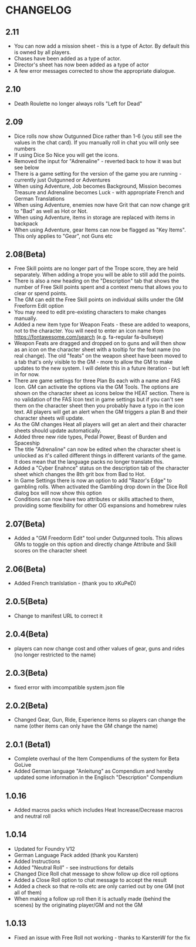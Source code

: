 # CHANGELOG

## 2.11
- You can now add a mission sheet - this is a type of Actor.  By default this is owned by all players.
- Chases have been added as a type of actor.
- Director's sheet has now been added as a type of actor
- A few error messages corrected to show the appropriate dialogue.


## 2.10
- Death Roulette no longer always rolls "Left for Dead"

## 2.09
- Dice rolls now show Outgunned Dice rather than 1-6 (you still see the values in the chat card).  If you manually roll in chat you will only see numbers
- If using Dice So Nice you will get the icons.  
- Removed the input for "Adrenaline" - reverted back to how it was but see below
- There is a game setting for the version of the game you are running - currently just Outgunned or Adventures
- When using Adventure, Job becomes Background, Mission becomes Treasure and Adrenaline becomes Luck - with appropriate French and German Translations
- When using Adventure, enemies now have Grit that can now change grit to "Bad" as well as Hot or Not.
- When using Adventure, items in storage are replaced with items in backpack
- When using Adventure, gear Items can now be flagged as "Key Items".  This only applies to "Gear", not Guns etc

## 2.08(Beta)
- Free Skill points are no longer part of the Trope score, they are held separately.  When adding a trope you will be able to still add the points.
- There is also a new heading on the "Description" tab that shows the number of Free Skill points spent and a context menu that allows you to clear or spend points.
- The GM can edit the Free Skill points on individual skills under the GM Freeform Edit option
- You may need to edit pre-existing characters to make changes manually.
- Added a new item type for Weapon Feats - these are added to weapons, not to the character.  You will need to enter an icon name from https://fontawesome.com/search (e.g. fa-regular fa-bullseye)
- Weapon Feats are dragged and dropped on to guns and will then show as an icon on the character sheet with a tooltip for the feat name (no real change).  The old "feats" on the weapon sheet have been moved to a tab that's only visible to the GM - more to allow the GM to make updates to the new system.  I will delete this in a future iteration - but left in for now.
- There are game settings for three Plan Bs each with a name and FAS Icon.  GM can activate the options via the GM Tools.  The options are shown on the character sheet as icons below the HEAT section.  There is no validation of the FAS Icon text in game settings but if you can't see them on the character sheet then you probably have a typo in the icon text.  All players will get an alert when the GM triggers a plan B and their character sheets will update.
- As the GM changes Heat all players will get an alert and their character sheets should update automatically.
- Added three new ride types, Pedal Power, Beast of Burden and Spaceship
- The title "Adrenaline" can now be edited when the character sheet is unlocked as it's called different things in different variants of the game.  It does mean that the language packs no longer translate this.
- Added a "Cyber Enahnce" status on the description tab of the character sheet which changes the 8th grit box from Bad to Hot.
- In Game Settings there is now an option to add "Razor's Edge" to gambling rolls.  When activated the Gambling drop down in the Dice Roll dialog box will now show this option
- Conditions can now have two attributes or skills attached to them, providing some flexibility for other OG expansions and homebrew rules


## 2.07(Beta)
- Added a "GM Freedorm Edit" tool under Outgunned tools.  This allows GMs to toggle on this option and directly change Attribute and Skill scores on the character sheet

## 2.06(Beta)
- Added French tranlslation - (thank you to xKuPeD)

## 2.0.5(Beta)
- Change to manifest URL to correct it

## 2.0.4(Beta)
- players can now change cost and other values of gear, guns and rides (no longer restricted to the name)

## 2.0.3(Beta)
- fixed error with imcompatible system.json file

## 2.0.2(Beta)
- Changed Gear, Gun, Ride, Experience items so players can change the name (other items can only have the GM change the name)

## 2.0.1 (Beta1)
- Complete overhaul of the Item Compendiums of the system for Beta GoLive
- Added German language "Anleitung" as Compendium and hereby updated some information in the Englisch "Description" Compendium

## 1.0.16
- Added macros packs which includes Heat Increase/Decrease macros and neutral roll

## 1.0.14
- Updated for Foundry V12
- German Language Pack added (thank you Karsten)
- Added Instructions
- Added "Neutral Roll" - see instructions for details
- Changed Dice Roll chat message to show follow up dice roll options
- Added a Close Roll option to chat message to accept the result
- Added a check so that re-rolls etc are only carried out by one GM (not all of them)
- When making a follow up roll then it is actually made (behind the scenes) by the originating player/GM and not the GM

## 1.0.13
- Fixed an issue with Free Roll not working - thanks to KarstenW for the fix
